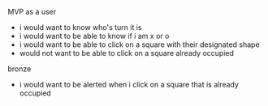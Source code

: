 <!-- User Stories -->
MVP
as a user
- i would want to know who's turn it is
- i would want to be able to know if i am x or o
- i would want to be able to click on a square with their designated shape
- would not want to be able to click on a square already occupied



bronze
- i would want to be alerted when i click on a square that is already occupied
